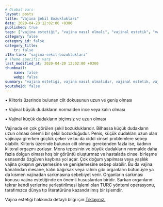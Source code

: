```yaml
---
# Global vars
layout: posts
title: "Vajina Şekil Bozuklukları"
date: 2020-04-20 12:02:00 +0300
published: true
tags: ["vajina estetiği", "vajina nasıl olmalı", "vajinal estetik", "vajina estetiği ameliyatı", "vajinal estetik avantajı", "vajina estetiği gerektiren durumlar", "Vajina Estetiği Nedir", "vajina estetiği doktor", "Vajina Estetiği Amacı", "Vajina Şekil Bozukluğu", "Vajina Estetiği Lazer", "vajina anatomisi", "vajina ameliyatı", "labioplasti", "klitoris ameliyatı", "klitoris estetiği", "Labium estetiği", "iç dudak ameliyatı", "dış dudak ameliyatı", "pubis estetiği", "himenoplasti ", "vajina daraltma", "vajinoplasti", "vajina daraltma nedir", "vajina daraltma ameliyatı", "vajina sarkması", "vajina sarkması ameliyatı", "Turc tekniği", "Turc ameliyatı"]
category: false
category_id: false
category_title:
    tr: false
i18n-link: "vajina-sekil-bozukluklari"
# Theme specific vars
last_modified_at: 2020-04-20 12:02:00 +0300
thumbnail:
    name: false
    webp: false
summary: "vajina estetiği, vajina nasıl olmalıdır, vajinal estetik, vajinal estetik ücreti, vajinal estetik ameliyatı, vajinal estetik avantajları, vajinal estetik gerektiren durumlar, Vajina Estetiği Nedir, Vajina estetiği için hangi doktor, Vajina Estetiği Amacı, Vajina Şekil Bozuklukları, Vajina Estetiğinde Lazer "
youtubeId: false
---
```


•	Klitoris üzerinde bulunan cilt dokusunun uzun ve geniş olması

•	Vajinal büyük dudakların normalden ince veya kalın olması

•	Vajinal küçük dudakların biçimsiz ve uzun olması

Vajinada en çok görülen şekil bozukluklarıdır. Bilhassa küçük dudakların uzun olması önemli bir şekil bozukluğudur. Penis, küçük dudakları uzun olan vajinaya girerken güçlük çeker ve bu da ciddi cinsel problemlere sebep olabilir. Klitoris üzerinde bulunan cilt olması gerekenden fazla ise, kadının klitoral orgazmı zorlaşır. Mons tepesinin ve büyük dudakların normalde daha fazla dolgun olması hoş bir görüntü oluşturmaz ve hastalada cinsel birleşme esnasında özgüven kaybına yol açar. Çok doğum yapılması veya yaşlılık vajina çıkışının gevşemesine ve genişlemesine sebep olabilir. Bu da vajina kanalından mesane, kalın bağırsak veya rahim gibi organların bütünüyle ya da kısmen vajinadan sarkmasına sebebiyet verir. Organların sarkması konusu vajina estetiğinde en önemli hususlardan biridir. Sarkan organların tekrar kendi yerlerine yerleştirilmesi işlemi olan TURC yöntemi operasyonu, tarafımızca dünya tıp literatürüne kazandırılmış bir işlemdir.


Vajina estetiği hakkında detaylı bilgi için [Tıklayınız.](https://www.onoluroloji.com/vajina-estetigi)
